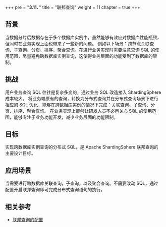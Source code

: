 +++
pre = "<b>3.11. </b>"
title = "联邦查询"
weight = 11
chapter = true
+++

## 背景

当数据分片后数据存在于多个数据库实例中，虽然能够有效应对数据库性能瓶颈，但同时在业务实现上面也带来了一些新的问题。
例如以下场景：跨节点关联查询、子查询、分页、排序、聚合查询。在进行业务实现时需要注意查询 SQL 的使用范围，尽量避免跨数据库实例查询，这使得业务层面的功能受到了数据库的限制。

## 挑战

用户业务查询 SQL 往往是复杂多变的，通过业务 SQL 改造接入 ShardingSphere 成本较大。
将业务端原有的查询，转换为分布式查询并在分布式查询场景下进行相应的 SQL 优化，能够在跨数据库实例的情况下完成：关联查询、子查询、分页、排序、聚合查询。
在业务实现上能够让研发人员不必再关心 SQL 的使用范围，能够专注于业务功能开发，减少业务层面的功能限制。

## 目标

实现跨数据库实例查询的分布式 SQL，是 Apache ShardingSphere 联邦查询的主要设计目标。

## 应用场景

当需要进行跨数据库关联查询，子查询，以及聚合查询。不需要改动 SQL，通过配置开启联邦查询即可完成分布式查询语句的执行。

## 相关参考

- [联邦查询的配置](/cn/user-manual/shardingsphere-jdbc/yaml-config/rules/sql-federation/)
